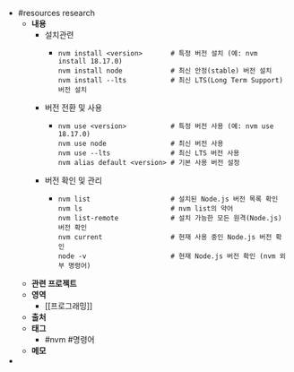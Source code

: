 - #resources research
	- **내용**
		- 설치관련
			- ```
			  nvm install <version>       # 특정 버전 설치 (예: nvm install 18.17.0)
			  nvm install node            # 최신 안정(stable) 버전 설치
			  nvm install --lts           # 최신 LTS(Long Term Support) 버전 설치
			  ```
		- 버전 전환 및 사용
			- ```shell
			  nvm use <version>           # 특정 버전 사용 (예: nvm use 18.17.0)
			  nvm use node                # 최신 버전 사용
			  nvm use --lts               # 최신 LTS 버전 사용
			  nvm alias default <version> # 기본 사용 버전 설정
			  ```
		- 버전 확인 및 관리
			- ```shell
			  nvm list                    # 설치된 Node.js 버전 목록 확인
			  nvm ls                      # nvm list의 약어
			  nvm list-remote             # 설치 가능한 모든 원격(Node.js) 버전 확인
			  nvm current                 # 현재 사용 중인 Node.js 버전 확인
			  node -v                     # 현재 Node.js 버전 확인 (nvm 외부 명령어)
			  ```
	- **관련 프로젝트**
	- **영역**
		- [[프로그래밍]]
	- **출처**
	- **태그**
		- #nvm #명령어
	- **메모**
-